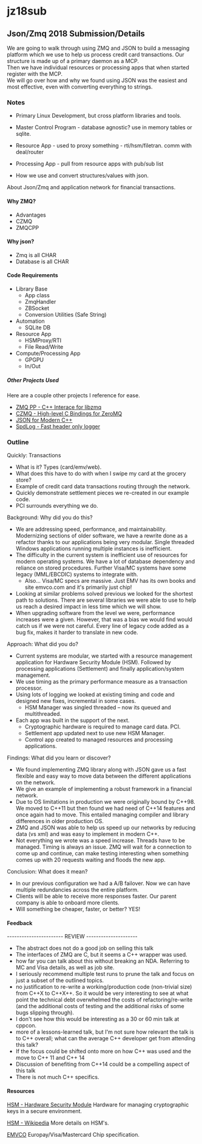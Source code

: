 # jz18sub
## Json/Zmq 2018 Submission/Details ##

We are going to walk through using ZMQ and JSON to build a messaging platform which we use to help us process credit card transactions.
Our structure is made up of a primary daemon as a MCP.  
Then we have individual resources or processing apps that when started register with the MCP.  
We will go over how and why we found using JSON was the easiest and most effective, even with converting everything to strings.


### Notes ###
- Primary Linux Development, but cross platform libraries and tools.

- Master Control Program - database agnostic?  use in  memory tables or sqlite.
- Resource App - used to proxy something - rti/hsm/filetran.  comm with deal/router
- Processing App - pull from resource apps with pub/sub list
- How we use and convert structures/values with json.

About Json/Zmq and application network for financial transactions.

#### Why ZMQ?  ####
- Advantages
- CZMQ
- ZMQCPP

#### Why json? ####
- Zmq is all CHAR
- Database is all CHAR

#### Code Requirements ####
- Library Base
  - App class
  - ZmqHandler
  - ZBSocket
  - Conversion Utilities (Safe String)
- Automation 
  - SQLite DB
- Resource App
  - HSMProxy/RTI
  - File Read/Write
- Compute/Processing App
  - GPGPU
  - In/Out


##### Other Projects Used ######
Here are a couple other projects I reference for ease.

- [ZMQ PP - C++ Interace for libzmq](https://github.com/zeromq/zmqpp)
- [CZMQ - High-level C Bindings for ZeroMQ](http://czmq.zeromq.org/)
- [JSON for Modern C++](https://github.com/nlohmann/json)
- [SpdLog - Fast header only logger](https://github.com/gabime/spdlog)


### Outline ###

Quickly: Transactions  
- What is it? Types (card/emv/web).  
- What does this have to do with when I swipe my card at the grocery store? 
- Example of credit card data transactions routing through the network. 
- Quickly demonstrate settlement pieces we re-created in our example code. 
- PCI surrounds everything we do. 

Background: Why did you do this?
- We are addressing speed, performance, and maintainability.   Modernizing sections of older software, we have a rewrite done as a refactor thanks to our applications being very modular.  Single threaded Windows applications running multiple instances is inefficient.   
- The difficulty in the current system is inefficient use of resources for modern operating systems. We have a lot of database dependency and reliance on stored procedures. Further Visa/MC systems have some legacy (MML/EBCDIC) systems to integrate with. 
  - Also... Visa/MC specs are massive.  Just EMV has its own books and site emvco.com and it's primarily just chip! 
- Looking at similar problems solved previous we looked for the shortest path to solutions. There are several libraries we were able to use to help us reach a desired impact in less time which we will show. 
- When upgrading software from the level we were, performance increases were a given.  However, that was a bias we would find would catch us if we were not careful.  Every line of legacy code added as a bug fix, makes it harder to translate in new code. 

Approach: What did you do? 
- Current systems are modular, we started with a resource management application for Hardware Security Module (HSM).  Followed by processing applications (Settlement) and finally application/system management. 
- We use timing as the primary performance measure as a transaction processor. 
- Using lots of logging we looked at existing timing and code and designed new fixes, incremental in some cases. 
  - HSM Manager was singled threaded – now its queued and multithreaded. 
- Each app was built in the support of the next. 
  - Cryptographic hardware is required to manage card data. PCI. 
  - Settlement app updated next to use new HSM Manager. 
  - Control app created to managed resources and processing applications. 

Findings: What did you learn or discover? 
- We found implementing ZMQ library along with JSON gave us a fast flexible and easy way to move data between the different applications on the network. 
- We give an example of implementing a robust framework in a financial network. 
- Due to OS limitations in production we were originally bound by C++98.  We moved to C++11 but then found we had need of C++14 features and once again had to move.  This entailed managing compiler and library differences in older production OS. 
- ZMQ and JSON was able to help us speed up our networks by reducing data (vs xml) and was easy to implement in modern C++. 
- Not everything we wrote was a speed increase. Threads have to be managed. Timing is always an issue. ZMQ will wait for a connection to come up and continue, can make testing interesting when something comes up with 20 requests waiting and floods the new app. 

Conclusion: What does it mean? 
- In our previous configuration we had a A/B failover. Now we can have multiple redundancies across the entire platform. 
- Clients will be able to receive more responses faster. Our parent company is able to onboard more clients. 
- Will something be cheaper, faster, or better? YES! 


#### Feedback
----------------------- REVIEW ---------------------
- The abstract does not do a good job on selling this talk
- The interfaces of ZMQ are C, but it seems a C++ wrapper was used.
- how far you can talk about this without breaking an NDA. Referring to MC and Visa details, as well as  job site.
- I seriously recommend multiple test runs to prune the talk and focus on just a subset of the outlined topics.
- no justification to re-write a working/production code (non-trivial size) from C++X to C++X++. So it would be very interesting to see at what point the technical debt overwhelmed the costs of refactoring/re-write (and the additional costs of testing and the additional risks of some bugs slipping through).
- I don't see how this would be interesting as a 30 or 60 min talk at cppcon.
- more of a lessons-learned talk, but I'm not sure how relevant the talk is to C++ overall; what can the average C++ developer get from attending this talk?
- If the focus could be shifted onto more on how C++ was used and the move to C++ 11 and C++ 14
- Discussion of benefiting from C++14 could be a compelling aspect of this talk
- There is not much C++ specifics.





#### Resources ####
[HSM - Hardware Security Module](https://safenet.gemalto.com/data-encryption/hardware-security-modules-hsms)
Hardware for managing cryptographic keys in a secure environment.

[HSM - Wikipedia](https://en.wikipedia.org/wiki/Hardware_security_module)
More details on HSM's.

[EMVCO](http://www.emvco.com)
Europay/Visa/Mastercard Chip specification.

